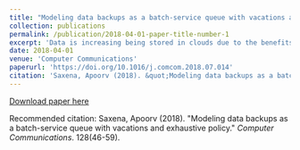 ```yaml
---
title: "Modeling data backups as a batch-service queue with vacations and exhaustive policy"
collection: publications
permalink: /publication/2018-04-01-paper-title-number-1
excerpt: 'Data is increasing being stored in clouds due to the benefits of this infrastructure. In this paper we study a general queueing model of this process and numerically compute the performance measures which characterize the performance of such operations. In particular, we are able to analyze the resource usage of performing these operations as well as the Quality of Service provided to the data packets.'
date: 2018-04-01
venue: 'Computer Communications'
paperurl: 'https://doi.org/10.1016/j.comcom.2018.07.014'
citation: 'Saxena, Apoorv (2018). &quot;Modeling data backups as a batch-service queue with vacations and exhaustive policy.&quot; <i>Computer Communications</i>. 128(46-59).'
---
```



[Download paper here](http://saxe405.github.io/files/paper1.pdf)

Recommended citation: Saxena, Apoorv (2018). "Modeling data backups as a batch-service queue with vacations and exhaustive policy." <i>Computer Communications</i>. 128(46-59).
